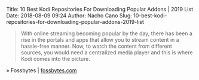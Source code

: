 Title: 10 Best Kodi Repositories For Downloading Popular Addons | 2019 List
Date: 2018-08-09 09:24
Author: Nacho Cano
Slug: 10-best-kodi-repositories-for-downloading-popular-addons-2019-list

> With online streaming becoming popular by the day, there has been a rise in
> the portals and apps that allow you to stream content in a hassle-free
> manner. Now, to watch the content from different sources, you would need a
> centralized media player and this is where Kodi comes into the picture.

» Fossbytes | [fossbytes.com][]

  [fossbytes.com]: https://fossbytes.com/10-best-kodi-repositories-2019-list/
    "10 Best Kodi Repositories For Downloading Popular Addons | 2019 List"
